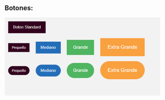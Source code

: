 ## Botones:
![img practica botones](https://github.com/JimcostDev/practicas-css/blob/master/img/practica-btn.png)